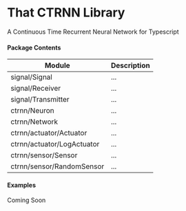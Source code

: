 # That CTRNN Library
A Continuous Time Recurrent Neural Network for Typescript

#### Package Contents
|Module|Description|
|---|---|
|signal/Signal|...|
|signal/Receiver|...|
|signal/Transmitter|...|
|ctrnn/Neuron|...|
|ctrnn/Network|...|
|ctrnn/actuator/Actuator|...|
|ctrnn/actuator/LogActuator|...|
|ctrnn/sensor/Sensor|...|
|ctrnn/sensor/RandomSensor|...|

#### Examples
Coming Soon
